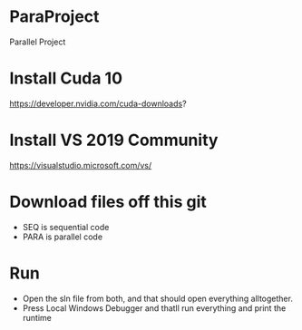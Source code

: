 # ParaProject
Parallel Project

# Install Cuda 10
https://developer.nvidia.com/cuda-downloads?

# Install VS 2019 Community
https://visualstudio.microsoft.com/vs/

# Download files off this git
- SEQ is sequential code
- PARA is parallel code

# Run
- Open the sln file from both, and that should open everything alltogether.
- Press Local Windows Debugger and thatll run everything and print the runtime
